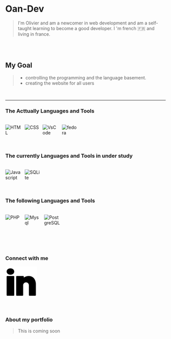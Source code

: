
# Oan-Dev

> I'm Olivier and am a newcomer in web development and am a self-taught learning to become a good developer. I 'm french :fr:  and living in france.

<br><br>

## My Goal

> - controlling the programming and the language basement.
> - creating the website for all users

<br>

--- 


### The Acttually Languages and Tools

<br>


<img align="left" title="html5" alt="HTML" style="width: 50px;  padding-right: 11px;" src="https://cdn.jsdelivr.net/gh/devicons/devicon/icons/html5/html5-original-wordmark.svg"/>


<img align="left" title="CSS3"  alt="CSS" style="width:45px; padding-right: 11px;" src="https://cdn.jsdelivr.net/gh/devicons/devicon/icons/css3/css3-original.svg" />


<img align="left"  title="VsCode" alt="VsCode" style="width:50px; padding-right: 11px;"  src="https://cdn.jsdelivr.net/gh/devicons/devicon/icons/vscode/vscode-original.svg" />


<img align="left" title="Fedora"  alt="fedora" style="width: 50px; padding-right: 11px;" src="https://cdn.jsdelivr.net/gh/devicons/devicon/icons/fedora/fedora-original.svg" /> 
  
<br><br><br>

### The currently Languages and Tools in under study

<br>

 <img align="left" title="JavaScript"  alt="Javascript" style="width: 50px; padding-right: 11px;" src="https://cdn.jsdelivr.net/gh/devicons/devicon/icons/javascript/javascript-original.svg" />



<img align="left" title="SQLite"  alt="SQLite" style="width: 50px; padding-right: 11px;" src="https://cdn.jsdelivr.net/gh/devicons/devicon/icons/sqlite/sqlite-original.svg"/>


<br><br><br>
### The following Languages and Tools

<br>
<img align="left" title="PHP"  alt="PHP" style="width: 50px; padding-right: 11px;" src="https://cdn.jsdelivr.net/gh/devicons/devicon/icons/php/php-original.svg" />

<img align="left" title="MySql"  alt="Mysql" style="width: 50px; padding-right: 11px;" src="https://cdn.jsdelivr.net/gh/devicons/devicon/icons/mysql/mysql-original.svg" />

<img align="left" title="PostgreSQL"  alt="PostgreSQL" style="width: 50px; padding-right: 11px;" src="https://cdn.jsdelivr.net/gh/devicons/devicon/icons/postgresql/postgresql-original.svg" />



<br><br><br>
--- 


### Connect with me

[![Linkedin](./img/icons8-linkedin-2.svg )](https://fr.linkedin.com/in/olivier-alain-developpeur-web)

<br>


### About my portfolio

> This is coming soon

